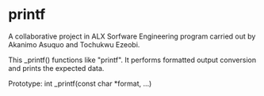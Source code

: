 # printf
A collaborative project in ALX Sorfware Engineering program carried out by Akanimo Asuquo and Tochukwu Ezeobi.

This _printf() functions like "printf". It performs formatted output conversion and prints the expected data.

Prototype:
	int _printf(const char *format, ...) 


